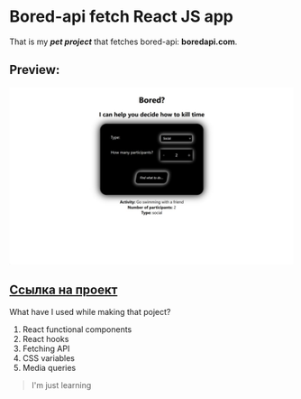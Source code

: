 # Bored-api fetch React JS app

That is my ***pet project*** that fetches bored-api: **boredapi.com**. 

## Preview: 

![preview](./for_readme/preview.jpg)


## **[Ссылка на проект](https://daniilboyarinkov.github.io/bored-api-fetch-react/)**

What have I used while making that poject?
1. React functional components
2. React hooks 
3. Fetching API
4. CSS variables
5. Media queries


> I'm just learning
